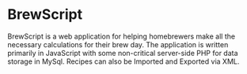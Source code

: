 BrewScript
==========

BrewScript is a web application for helping homebrewers make all the necessary calculations for their brew day.  The application is written primarily in JavaScript with some non-critical server-side PHP for data storage in MySql. Recipes can also be Imported and Exported via XML.

